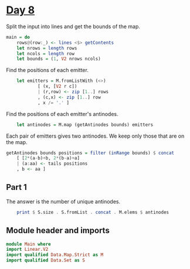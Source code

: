 # [Day 8](https://adventofcode.com/2024/day/8)

Split the input into lines and get the bounds of the map.

```haskell top:3
main = do
    rows@(row:_) <- lines <$> getContents
    let nrows = length rows
    let ncols = length row
    let bounds = (1, V2 nrows ncols)
```

Find the positions of each emitter.

```haskell top:3
    let emitters = M.fromListWith (<>)
            [ (x, [V2 r c]) 
            | (r,row) <- zip [1..] rows
            , (c,x) <- zip [1..] row
            , x /= '.' ]
```

Find the positions of each emitter's antinodes.

```haskell top:3
    let antinodes = M.map (getAntinodes bounds) emitters
```

Each pair of emitters gives two antinodes.
We keep only those that are on the map.

```haskell
getAntinodes bounds positions = filter (inRange bounds) $ concat
    [ [2*(a-b)+b, 2*(b-a)+a]
    | (a:aa) <- tails positions
    , b <- aa ]
```

## Part 1

The answer is the number of unique antinodes.

```haskell top:3
    print $ S.size . S.fromList . concat . M.elems $ antinodes
```

## Module header and imports

```haskell top
module Main where
import Linear.V2
import qualified Data.Map.Strict as M
import qualified Data.Set as S
```

